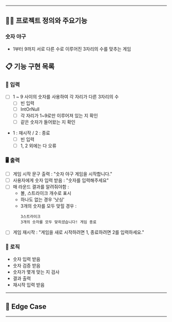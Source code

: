 <hr style="border: 1.5px solid white;">

## 🧑‍💻 프로젝트 정의와 주요기능

### 숫자 야구

- 1부터 9까지 서로 다른 수로 이루어진 3자리의 수를 맞추는 게임

## 📋 기능 구현 목록

### 🙋 입력

- [ ] 1 ~ 9 사이의 숫자를 사용하여 각 자리가 다른 3자리의 수
  - [ ] 빈 입력
  - [ ] IntOrNull
  - [ ] 각 자리가 1~9로만 이루어져 있는 지 확인
  - [ ] 같은 숫자가 들어왔는 지 확인
- 1 : 재시작 / 2 : 종료
  - [ ] 빈 입력
  - [ ] 1, 2 외에는 다 오류

### 🖥 출력

- [ ] 게임 시작 문구 출력 : "숫자 야구 게임을 시작합니다."
- [ ] 사용자에게 숫자 입력 받음 : "숫자를 입력해주세요"
- [ ] 매 라운드 결과를 알려줘야함 :
  - 볼, 스트라이크 개수로 표시
  - 하나도 없는 경우 '낫싱'
  - 3개의 숫자를 모두 맞힐 경우 :
     ```
    3스트라이크
    3개의 숫자를 모두 맞히셨습니다! 게임 종료
    ```
- [ ] 게임 재시작 : "게임을 새로 시작하려면 1, 종료하려면 2를 입력하세요."

### 🌈 로직

- 숫자 입력 받음
- 숫자 검증 받음
- 숫자가 몇개 맞는 지 검사
- 결과 출력
- 재시작 입력 받음

<hr style="border: 1px solid white;">

## 🤔 Edge Case


<hr style="border: 1px solid white;">
